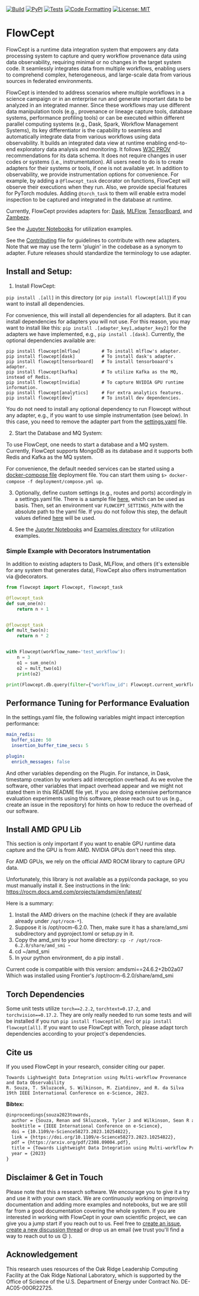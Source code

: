 [![Build](https://github.com/ORNL/flowcept/actions/workflows/create-release-n-publish.yml/badge.svg)](https://github.com/ORNL/flowcept/actions/workflows/create-release-n-publish.yml)
[![PyPI](https://badge.fury.io/py/flowcept.svg)](https://pypi.org/project/flowcept)
[![Tests](https://github.com/ORNL/flowcept/actions/workflows/run-tests.yml/badge.svg)](https://github.com/ORNL/flowcept/actions/workflows/run-tests.yml)
[![Code Formatting](https://github.com/ORNL/flowcept/actions/workflows/run-checks.yml/badge.svg)](https://github.com/ORNL/flowcept/actions/workflows/run-checks.yml)
[![License: MIT](https://img.shields.io/github/license/ORNL/flowcept)](LICENSE)

# FlowCept

FlowCept is a runtime data integration system that empowers any data processing system to capture and query workflow provenance data using data observability, requiring minimal or no changes in the target system code. It seamlessly integrates data from multiple workflows, enabling users to comprehend complex, heterogeneous, and large-scale data from various sources in federated environments.

FlowCept is intended to address scenarios where multiple workflows in a science campaign or in an enterprise run and generate important data to be analyzed in an integrated manner. Since these workflows may use different data manipulation tools (e.g., provenance or lineage capture tools, database systems, performance profiling tools) or can be executed within different parallel computing systems (e.g., Dask, Spark, Workflow Management Systems), its key differentiator is the capability to seamless and automatically integrate data from various workflows using data observability. It builds an integrated data view at runtime enabling end-to-end exploratory data analysis and monitoring. It follows [W3C PROV](https://www.w3.org/TR/prov-overview/) recommendations for its data schema. It does not require changes in user codes or systems (i.e., instrumentation). All users need to do is to create adapters for their systems or tools, if one is not available yet. In addition to observability, we provide instrumentation options for convenience. For example, by adding a `@flowcept_task` decorator on functions, FlowCept will observe their executions when they run. Also, we provide special features for PyTorch modules. Adding `@torch_task` to them will enable extra model inspection to be captured and integrated in the database at runtime.

Currently, FlowCept provides adapters for: [Dask](https://www.dask.org/), [MLFlow](https://mlflow.org/), [TensorBoard](https://www.tensorflow.org/tensorboard), and [Zambeze](https://github.com/ORNL/zambeze). 

See the [Jupyter Notebooks](notebooks) for utilization examples.

See the [Contributing](CONTRIBUTING.md) file for guidelines to contribute with new adapters. Note that we may use the term 'plugin' in the codebase as a synonym to adapter. Future releases should standardize the terminology to use adapter.

## Install and Setup:

1. Install FlowCept: 

`pip install .[all]` in this directory (or `pip install flowcept[all]`) if you want to install all dependencies.

For convenience, this will install all dependencies for all adapters. But it can install dependencies for adapters you will not use. For this reason, you may want to install like this: `pip install .[adapter_key1,adapter_key2]` for the adapters we have implemented, e.g., `pip install .[dask]`.
Currently, the optional dependencies available are:

```
pip install flowcept[mlflow]        # To install mlflow's adapter.
pip install flowcept[dask]          # To install dask's adapter.
pip install flowcept[tensorboard]   # To install tensorboaard's adapter.
pip install flowcept[kafka]         # To utilize Kafka as the MQ, instead of Redis.
pip install flowcept[nvidia]        # To capture NVIDIA GPU runtime information.
pip install flowcept[analytics]     # For extra analytics features.
pip install flowcept[dev]           # To install dev dependencies.
```

You do not need to install any optional dependency to run Flowcept without any adapter, e.g., if you want to use simple instrumentation (see below). In this case, you need to remove the adapter part from the [settings.yaml](resources/settings.yaml) file.
 
2. Start the Database and MQ System:

To use FlowCept, one needs to start a database and a MQ system. Currently, FlowCept supports MongoDB as its database and it supports both Redis and Kafka as the MQ system.

For convenience, the default needed services can be started using a [docker-compose file](deployment/compose.yml) deployment file. You can start them using `$> docker-compose -f deployment/compose.yml up`.

3. Optionally, define custom settings (e.g., routes and ports) accordingly in a settings.yaml file. There is a sample file [here](resources/sample_settings.yaml), which can be used as basis. Then, set an environment var `FLOWCEPT_SETTINGS_PATH` with the absolute path to the yaml file. If you do not follow this step, the default values defined [here](resources/sample_settings.yaml) will be used.

4. See the [Jupyter Notebooks](notebooks) and [Examples directory](examples) for utilization examples.

### Simple Example with Decorators Instrumentation

In addition to existing adapters to Dask, MLFlow, and others (it's extensible for any system that generates data), FlowCept also offers instrumentation via @decorators. 

```python 
from flowcept import Flowcept, flowcept_task

@flowcept_task
def sum_one(n):
    return n + 1


@flowcept_task
def mult_two(n):
    return n * 2


with Flowcept(workflow_name='test_workflow'):
    n = 3
    o1 = sum_one(n)
    o2 = mult_two(o1)
    print(o2)

print(Flowcept.db.query(filter={"workflow_id": Flowcept.current_workflow_id}))
```

## Performance Tuning for Performance Evaluation

In the settings.yaml file, the following variables might impact interception performance:

```yaml
main_redis:
  buffer_size: 50
  insertion_buffer_time_secs: 5

plugin:
  enrich_messages: false
```

And other variables depending on the Plugin. For instance, in Dask, timestamp creation by workers add interception overhead. As we evolve the software, other variables that impact overhead appear and we might not stated them in this README file yet. If you are doing extensive performance evaluation experiments using this software, please reach out to us (e.g., create an issue in the repository) for hints on how to reduce the overhead of our software.

## Install AMD GPU Lib

This section is only important if you want to enable GPU runtime data capture and the GPU is from AMD. NVIDIA GPUs don't need this step.

For AMD GPUs, we rely on the official AMD ROCM library to capture GPU data.

Unfortunately, this library is not available as a pypi/conda package, so you must manually install it. See instructions in the link: https://rocm.docs.amd.com/projects/amdsmi/en/latest/

Here is a summary:

1. Install the AMD drivers on the machine (check if they are available already under `/opt/rocm-*`).
2. Suppose it is /opt/rocm-6.2.0. Then, make sure it has a share/amd_smi subdirectory and pyproject.toml or setup.py in it.
3. Copy the amd_smi to your home directory: `cp -r /opt/rocm-6.2.0/share/amd_smi ~`
4. cd ~/amd_smi
5. In your python environment, do a pip install .

Current code is compatible with this version: amdsmi==24.6.2+2b02a07
Which was installed using Frontier's /opt/rocm-6.2.0/share/amd_smi

## Torch Dependencies

Some unit tests utilize `torch==2.2.2`, `torchtext=0.17.2`, and `torchvision==0.17.2`. They are only really needed to run some tests and will be installed if you run `pip install flowcept[ml_dev]` or `pip install flowcept[all]`. If you want to use FlowCept with Torch, please adapt torch dependencies according to your project's dependencies.

## Cite us

If you used FlowCept in your research, consider citing our paper.

```
Towards Lightweight Data Integration using Multi-workflow Provenance and Data Observability
R. Souza, T. Skluzacek, S. Wilkinson, M. Ziatdinov, and R. da Silva
19th IEEE International Conference on e-Science, 2023.
```

**Bibtex:**

```latex
@inproceedings{souza2023towards,  
  author = {Souza, Renan and Skluzacek, Tyler J and Wilkinson, Sean R and Ziatdinov, Maxim and da Silva, Rafael Ferreira},
  booktitle = {IEEE International Conference on e-Science},
  doi = {10.1109/e-Science58273.2023.10254822},
  link = {https://doi.org/10.1109/e-Science58273.2023.10254822},
  pdf = {https://arxiv.org/pdf/2308.09004.pdf},
  title = {Towards Lightweight Data Integration using Multi-workflow Provenance and Data Observability},
  year = {2023}
}

```

## Disclaimer & Get in Touch

Please note that this a research software. We encourage you to give it a try and use it with your own stack. We are continuously working on improving documentation and adding more examples and notebooks, but we are still far from a good documentation covering the whole system. If you are interested in working with FlowCept in your own scientific project, we can give you a jump start if you reach out to us. Feel free to [create an issue](https://github.com/ORNL/flowcept/issues/new), [create a new discussion thread](https://github.com/ORNL/flowcept/discussions/new/choose) or drop us an email (we trust you'll find a way to reach out to us :wink: ).

## Acknowledgement

This research uses resources of the Oak Ridge Leadership Computing Facility at the Oak Ridge National Laboratory, which is supported by the Office of Science of the U.S. Department of Energy under Contract No. DE-AC05-00OR22725.
